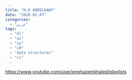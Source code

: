 ```yaml
---
title: "H.K ABDELKAWY"
date: "2020-01-07"
categories:
  - "عربي"
tags:
  - "dl"
  - "ai"
  - "ip"
  - "c#"
  - "data structures"
  - "cs"
---
```


https://www.youtube.com/user/enghazemkhaled/playlists

